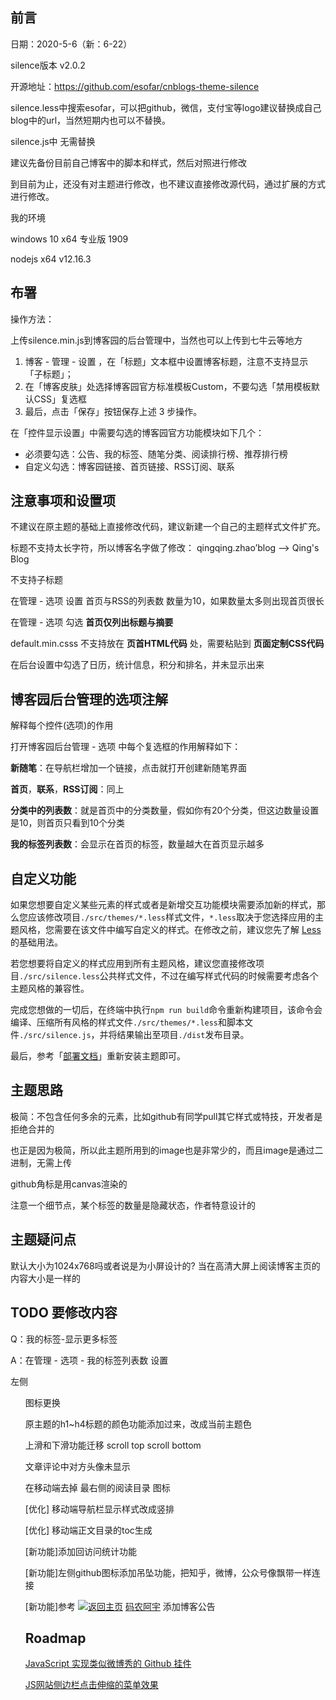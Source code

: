 ## 前言

日期：2020-5-6（新：6-22）

silence版本 v2.0.2

开源地址：https://github.com/esofar/cnblogs-theme-silence

silence.less中搜索esofar，可以把github，微信，支付宝等logo建议替换成自己blog中的url，当然短期内也可以不替换。

silence.js中 无需替换

建议先备份目前自己博客中的脚本和样式，然后对照进行修改

到目前为止，还没有对主题进行修改，也不建议直接修改源代码，通过扩展的方式进行修改。

我的环境

windows 10 x64 专业版 1909

nodejs x64  v12.16.3

## 布署

操作方法：

上传silence.min.js到博客园的后台管理中，当然也可以上传到七牛云等地方

1. 博客 - 管理 - 设置  ，在「标题」文本框中设置博客标题，注意不支持显示「子标题」；
2. 在「博客皮肤」处选择博客园官方标准模板Custom，不要勾选「禁用模板默认CSS」复选框
3. 最后，点击「保存」按钮保存上述 3 步操作。

在「控件显示设置」中需要勾选的博客园官方功能模块如下几个：
- 必须要勾选：公告、我的标签、随笔分类、阅读排行榜、推荐排行榜
- 自定义勾选：博客园链接、首页链接、RSS订阅、联系

## 注意事项和设置项

不建议在原主题的基础上直接修改代码，建议新建一个自己的主题样式文件扩充。

标题不支持太长字符，所以博客名字做了修改： qingqing.zhao’blog ——> Qing's Blog

不支持子标题

在管理 - 选项 设置 首页与RSS的列表数 数量为10，如果数量太多则出现首页很长

在管理 - 选项 勾选 **首页仅列出标题与摘要**

default.min.csss 不支持放在 **页首HTML代码** 处，需要粘贴到 **页面定制CSS代码** 

在后台设置中勾选了日历，统计信息，积分和排名，并未显示出来

## 博客园后台管理的选项注解

解释每个控件(选项)的作用

打开博客园后台管理 - 选项 中每个复选框的作用解释如下：

**新随笔**：在导航栏增加一个链接，点击就打开创建新随笔界面

**首页**，**联系**，**RSS订阅**：同上

**分类中的列表数**：就是首页中的分类数量，假如你有20个分类，但这边数量设置是10，则首页只看到10个分类

**我的标签列表数**：会显示在首页的标签，数量越大在首页显示越多

## 自定义功能

如果您想要自定义某些元素的样式或者是新增交互功能模块需要添加新的样式，那么您应该修改项目`./src/themes/*.less`样式文件，`*.less`取决于您选择应用的主题风格，您需要在该文件中编写自定义的样式。在修改之前，建议您先了解 [Less](http://lesscss.org/) 的基础用法。

若您想要将自定义的样式应用到所有主题风格，建议您直接修改项目`./src/silence.less`公共样式文件，不过在编写样式代码的时候需要考虑各个主题风格的兼容性。

完成您想做的一切后，在终端中执行`npm run build`命令重新构建项目，该命令会编译、压缩所有风格的样式文件`./src/themes/*.less`和脚本文件`./src/silence.js`，并将结果输出至项目`./dist`发布目录。

最后，参考「[部署文档](./docs/deploy.md)」重新安装主题即可。

## 主题思路

极简：不包含任何多余的元素，比如github有同学pull其它样式或特技，开发者是拒绝合并的

也正是因为极简，所以此主题所用到的image也是非常少的，而且image是通过二进制，无需上传

github角标是用canvas渲染的

注意一个细节点，某个标签的数量是隐藏状态，作者特意设计的

## 主题疑问点

默认大小为1024x768吗或者说是为小屏设计的? 当在高清大屏上阅读博客主页的内容大小是一样的

## TODO 要修改内容

Q：我的标签-显示更多标签

A：在管理 - 选项 - 我的标签列表数 设置

左侧<ul>图标更换

原主题的h1~h4标题的颜色功能添加过来，改成当前主题色

上滑和下滑功能迁移 scroll top scroll bottom

文章评论中对方头像未显示

在移动端去掉 最右侧的阅读目录 图标

[优化] 移动端导航栏显示样式改成竖排

[优化] 移动端正文目录的toc生成

[新功能]添加回访问统计功能

[新功能]左侧github图标添加吊坠功能，把知乎，微博，公众号像飘带一样连接

[新功能]参考 [![返回主页](https://www.cnblogs.com/skins/custom/images/logo.gif)](https://www.cnblogs.com/CoderAyu/) [码农阿宇](https://www.cnblogs.com/CoderAyu/) 添加博客公告



## Roadmap

[JavaScript 实现类似微博秀的 Github 挂件](https://juejin.im/entry/588d83548fd9c51dc1e21f83)

[JS网站侧边栏点击伸缩的菜单效果](https://www.huamisucai.com/api/demo.php?url=/demo/20121118-3)